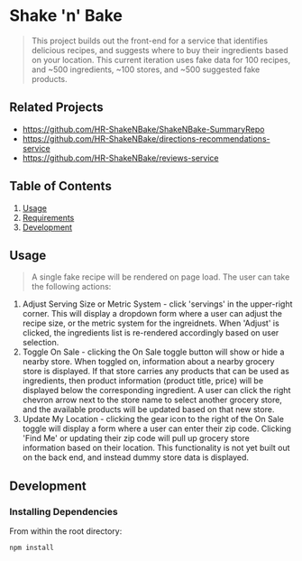 # Shake 'n' Bake

> This project builds out the front-end for a service that identifies delicious recipes, and suggests where to buy their ingredients based on your location. This current iteration uses fake data for 100 recipes, and ~500 ingredients, ~100 stores, and ~500 suggested fake products. 

## Related Projects

  - https://github.com/HR-ShakeNBake/ShakeNBake-SummaryRepo
  - https://github.com/HR-ShakeNBake/directions-recommendations-service
  - https://github.com/HR-ShakeNBake/reviews-service

## Table of Contents

1. [Usage](#Usage)
1. [Requirements](#requirements)
1. [Development](#development)

## Usage

> A single fake recipe will be rendered on page load. The user can take the following actions:

1. Adjust Serving Size or Metric System - click 'servings' in the upper-right corner. This will display a dropdown form where a user can adjust the recipe size, or the metric system for the ingreidnets. When 'Adjust' is clicked, the ingredients list is re-rendered accordingly based on user selection.
2. Toggle On Sale - clicking the On Sale toggle button will show or hide a nearby store. When toggled on, information about a nearby grocery store is displayed. If that store carries any products that can be used as ingredients, then product information (product title, price) will be displayed below the corresponding ingredient. A user can click the right chevron arrow next to the store name to select another grocery store, and the available products will be updated based on that new store.
3. Update My Location - clicking the gear icon to the right of the On Sale toggle will display a form where a user can enter their zip code. Clicking 'Find Me' or updating their zip code will pull up grocery store information based on their location. This functionality is not yet built out on the back end, and instead dummy store data is displayed.

## Development

### Installing Dependencies

From within the root directory:

```sh
npm install
```

